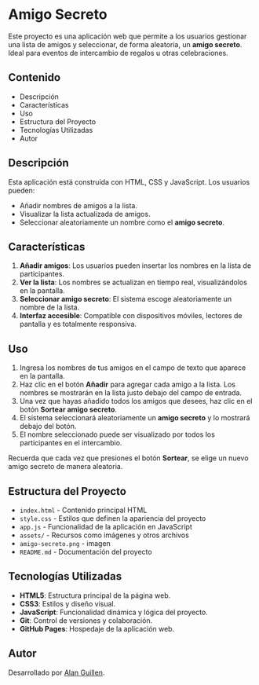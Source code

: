 # Amigo Secreto 

Este proyecto es una aplicación web que permite a los usuarios gestionar una lista de amigos y seleccionar, de forma aleatoria, un **amigo secreto**. Ideal para eventos de intercambio de regalos u otras celebraciones.

## Contenido
- Descripción
- Características
- Uso
- Estructura del Proyecto
- Tecnologías Utilizadas
- Autor

## Descripción
Esta aplicación está construida con HTML, CSS y JavaScript. Los usuarios pueden:
- Añadir nombres de amigos a la lista.
- Visualizar la lista actualizada de amigos.
- Seleccionar aleatoriamente un nombre como el **amigo secreto**.

## Características
1. **Añadir amigos**: Los usuarios pueden insertar los nombres en la lista de participantes.
2. **Ver la lista**: Los nombres se actualizan en tiempo real, visualizándolos en la pantalla.
3. **Seleccionar amigo secreto**: El sistema escoge aleatoriamente un nombre de la lista.
4. **Interfaz accesible**: Compatible con dispositivos móviles, lectores de pantalla y es totalmente responsiva.

## Uso

1. Ingresa los nombres de tus amigos en el campo de texto que aparece en la pantalla.
2. Haz clic en el botón **Añadir** para agregar cada amigo a la lista. Los nombres se mostrarán en la lista justo debajo del campo de entrada.
3. Una vez que hayas añadido todos los amigos que desees, haz clic en el botón **Sortear amigo secreto**.
4. El sistema seleccionará aleatoriamente un **amigo secreto** y lo mostrará debajo del botón.
5. El nombre seleccionado puede ser visualizado por todos los participantes en el intercambio.

Recuerda que cada vez que presiones el botón **Sortear**, se elige un nuevo amigo secreto de manera aleatoria.

## Estructura del Proyecto

- `index.html`        - Contenido principal HTML
- `style.css`         - Estilos que definen la apariencia del proyecto
- `app.js`            - Funcionalidad de la aplicación en JavaScript
- `assets/`           - Recursos como imágenes y otros archivos
- `amigo-secreto.png` - imagen
- `README.md`         - Documentación del proyecto

## Tecnologías Utilizadas

- **HTML5**: Estructura principal de la página web.
- **CSS3**: Estilos y diseño visual.
- **JavaScript**: Funcionalidad dinámica y lógica del proyecto.
- **Git**: Control de versiones y colaboración.
- **GitHub Pages**: Hospedaje de la aplicación web.

## Autor

Desarrollado por [Alan Guillen](https://github.com/MickGuillen).
